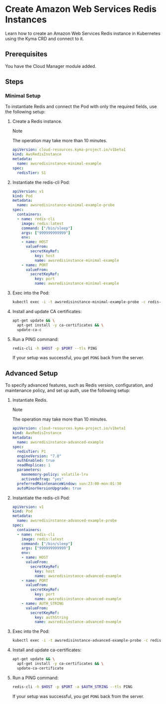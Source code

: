 # Create Amazon Web Services Redis Instances

Learn how to create an Amazon Web Services Redis instance in Kubernetes using the Kyma CRD and connect to it.

## Prerequisites  <!-- {docsify-ignore} -->

You have the Cloud Manager module added.

## Steps

### Minimal Setup

To instantiate Redis and connect the Pod with only the required fields, use the following setup:

1. Create a Redis instance.

   > [!NOTE]
   > The operation may take more than 10 minutes.

   ```yaml
   apiVersion: cloud-resources.kyma-project.io/v1beta1
   kind: AwsRedisInstance
   metadata:
     name: awsredisinstance-minimal-example
   spec:
     redisTier: S1
   ```

2. Instantiate the redis-cli Pod:

   ```yaml
   apiVersion: v1
   kind: Pod
   metadata:
     name: awsredisinstance-minimal-example-probe
   spec:
     containers:
     - name: redis-cli
       image: redis:latest
       command: ["/bin/sleep"]
       args: ["999999999999"]
       env:
       - name: HOST
         valueFrom:
           secretKeyRef:
             key: host
             name: awsredisinstance-minimal-example
       - name: PORT
         valueFrom:
           secretKeyRef:
             key: port
             name: awsredisinstance-minimal-example
   ```

3. Exec into the Pod:

   ```bash
   kubectl exec -i -t awsredisinstance-minimal-example-probe -c redis-cli -- sh -c "clear; (bash || ash || sh)"
   ```

4. Install and update CA certificates:

   ```bash
   apt-get update && \
     apt-get install -y ca-certificates && \
     update-ca-c

5. Run a PING command:

   ```bash
   redis-cli -h $HOST -p $PORT --tls PING
   ```
  
   If your setup was successful, you get `PONG` back from the server.

## Advanced Setup

To specify advanced features, such as Redis version, configuration, and maintenance policy, and set up auth, use the following setup:

1. Instantiate Redis.

   > [!NOTE]
   > The operation may take more than 10 minutes.

   ```yaml
   apiVersion: cloud-resources.kyma-project.io/v1beta1
   kind: AwsRedisInstance
   metadata:
     name: awsredisinstance-advanced-example
   spec:
     redisTier: P1
     engineVersion: "7.0"
     authEnabled: true
     readReplicas: 1
     parameters:
       maxmemory-policy: volatile-lru
       activedefrag: "yes"
     preferredMaintenanceWindow: sun:23:00-mon:01:30
     autoMinorVersionUpgrade: true
   ```

2. Instantiate the redis-cli Pod:

   ```yaml
   apiVersion: v1
   kind: Pod
   metadata:
     name: awsredisinstance-advanced-example-probe
   spec:
     containers:
     - name: redis-cli
       image: redis:latest
       command: ["/bin/sleep"]
       args: ["999999999999"]
       env:
       - name: HOST
         valueFrom:
           secretKeyRef:
             key: host
             name: awsredisinstance-advanced-example
       - name: PORT
         valueFrom:
           secretKeyRef:
             key: port
             name: awsredisinstance-advanced-example
       - name: AUTH_STRING
         valueFrom:
           secretKeyRef:
             key: authString
             name: awsredisinstance-advanced-example
   ```

3. Exec into the Pod:

   ```bash
   kubectl exec -i -t awsredisinstance-advanced-example-probe -c redis-cli -- sh -c "clear; (bash || ash || sh)"
   ```

4. Install and update ca-certificates:

   ```bash
   apt-get update && \
     apt-get install -y ca-certificates && \
     update-ca-certificate
   ```

5. Run a PING command:

   ```bash
   redis-cli -h $HOST -p $PORT -a $AUTH_STRING --tls PING
   ```

   If your setup was successful, you get `PONG` back from the server.
